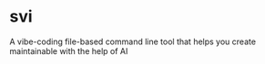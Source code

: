 # svi
A vibe-coding file-based command line tool that helps you create maintainable with the help of AI
